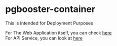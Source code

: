 # pgbooster-container
This is intended for Deployment Purposes

For The Web Application itself, you can check [here](https://github.com/Kuasa5Indra/pgbooster-frontend) <br>
For API Service, you can look at [here](https://github.com/Kuasa5Indra/pgbooster-backend)
